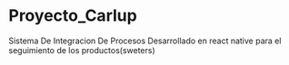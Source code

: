# Proyecto_Carlup
Sistema De Integracion De Procesos Desarrollado en react native para el seguimiento de los productos(sweters)
